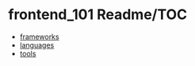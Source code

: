 # frontend_101 Readme/TOC

- [frameworks](frameworks/frameworks.md)
- [languages](languages/languages.md)
- [tools](tools/tools.md)
